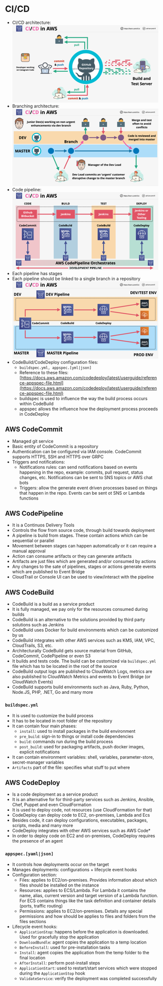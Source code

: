 # CI/CD

- CI/CD architecture:
    ![CI/CD architecture](images/CICD1.png)
- Branching architecture:
    ![Branching architecture](images/CICD2.png)
- Code pipeline:
    ![Code pipeline](images/CICD3.png)
- Each pipeline has stages
- Each pipeline should be linked to a single branch in a repository
    ![Code deployment](images/CICD4.png)
- CodeBuild/CodeDeploy configuration files:
    - `buildspec.yml, appspec.[yml|json]`
    - Reference to these files: [https://docs.aws.amazon.com/codedeploy/latest/userguide/reference-appspec-file.html](https://docs.aws.amazon.com/codedeploy/latest/userguide/reference-appspec-file.html)
    - buildspec is used to influence the way the build process occurs within CodeBuild
    - appspec allows the influence how the deployment process proceeds in CodeDeploy

## AWS CodeCommit

- Managed git service
- Basic entity of CodeCommit is a repository
- Authentication can be configured via IAM console. CodeCommit supports HTTPS, SSH and HTTPS over GRPC
- Triggers and notifications:
    - Notifications rules: can send notifications based on events happening in the repo, example: commits, pull request, status changes, etc. Notifications can be sent to SNS topics or AWS chat bots
    - Triggers: allow the generate event driven processes based on things that happen in the repo. Events can be sent ot SNS or Lambda functions

## AWS CodePipeline

- It is a Continuos Delivery Tools
- Controls the flow from source code, through build towards deployment
- A pipeline is build from stages. These contain actions which can be sequential or parallel
- Movement between stages can happen automatically or it can require a manual approval
- Action can consume artifacts or they can generate artifacts
- Artifacts are just files which are generated and/or consumed by actions
- Any changes to the sate of pipelines, stages or actions generate events which are published to Event Bridge
- CloudTrail or Console UI can be used to view/interact with the pipeline

## AWS CodeBuild

- CodeBuild is a build as a service product
- It is fully managed, we pay only for the resources consumed during builds
- CodeBuild is an alternative to the solutions provided by third party solutions such as Jenkins
- CodeBuild uses Docker for build environments which can be customized by us
- CodeBuild integrates with other AWS services such as KMS, IAM, VPC, CloudTrails, S3, etc.
- Architecturally CodeBuild gets source material from GitHub, CodeCommit, CodePipeline or even S3
- It builds and tests code. The build can be customized via `buildspec.yml` file which has to be located in the root of the source
- CodeBuild output logs are published to CloudWatch Logs, metrics are also published to CloudWatch Metrics and events to Event Bridge (or CloudWatch Events)
- CodeBuild supports build environments such as Java, Ruby, Python, Node.JS, PHP, .NET, Go and many more

### `buildspec.yml`

- It is used to customize the build process
- It has to be located in root folder of the repository
- It can contain four main phases:
    - `install`: used to install packages in the build environment
    - `pre_build`: sign-in to things or install code dependencies
    - `build`: commands run during the build process
    - `post_build`: used for packaging artifacts, push docker images, explicit notifications
- It can contain environment variables: shell, variables, parameter-store, secret-manager variables
- `Artifacts` part of the file: specifies what stuff to put where

## AWS CodeDeploy

- Is a code deployment as a service product
- It is an alternative for for third-party services such as Jenkins, Ansible, Chef, Puppet and even CloudFormation
- It is used to deploy code, not resources (use CloudFormation for that)
- CodeDeploy can deploy code to EC2, on-premises, Lambda and Ecs
- Besides code, it can deploy configurations, executables, packages, scripts, media and many more
- CodeDeploy integrates with other AWS services such as AWS Code*
- In order to deploy code on EC2 and on-premises, CodeDeploy requires the presence of an agent

### `appspec.[yaml|json]`

- It controls how deployments occur on the target
- Manages deployments: configurations + lifecycle event hooks
- Configuration section:
    - Files: applies to EC2/on-premises. Provides information about which files should be installed on the instance
    - Resources: applies to ECS/Lambda. For Lambda it contains the name, alias, current version and target version of a Lambda function. For ECS contains things like the task definition and container details (ports, traffic routing)
    - Permissions: applies to EC2/on-premises. Details any special permissions and how should be applies to files and folders from the files sections
- Lifecycle event hooks:
    - `ApplicationStop`: happens before the application is downloaded. Used for gracefully stop the application
    - `DownloadBundle`: agent copies the application to a temp location
    - `BeforeInstall`: used for pre-installation tasks
    - `Install`: agent copies the application from the temp folder to the final location
    - `AfterInstall`: perform post-install steps
    - `ApplicationStart`: used to restart/start services which were stopped during the `ApplicationStop` hook
    - `ValidateService`: verify the deployment was completed successfully